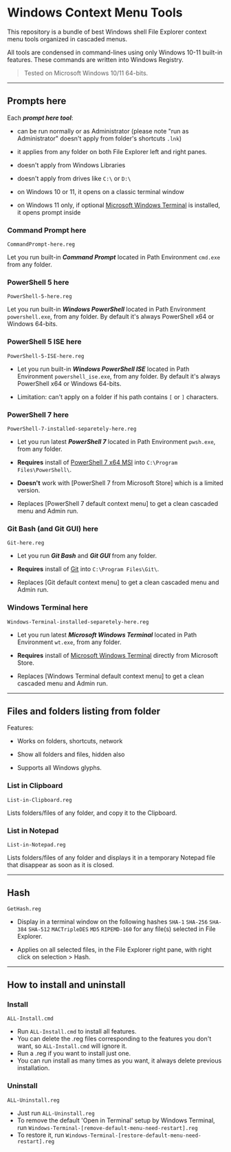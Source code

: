 # Windows Context Menu Tools

This repository is a bundle of best Windows shell File Explorer context menu tools organized in cascaded menus.

All tools are condensed in command-lines using only Windows 10-11 built-in features. These commands are written into Windows Registry.

> Tested on Microsoft Windows 10/11 64-bits.

---

## Prompts here

Each ***prompt here tool***:

- can be run normally or as Administrator (please note "run as Administrator" doesn't apply from folder's shortcuts `.lnk`)

- it applies from any folder on both File Explorer left and right panes.

- doesn't apply from Windows Libraries

- doesn't apply from drives like `C:\` or `D:\`

- on Windows 10 or 11, it opens on a classic terminal window

- on Windows 11 only, if optional [Microsoft Windows Terminal] is installed, it opens prompt inside

[Microsoft Windows Terminal]: https://www.microsoft.com/store/productId/9N0DX20HK701

### Command Prompt here

`CommandPrompt-here.reg`

Let you run built-in ***Command Prompt*** located in Path Environment `cmd.exe` from any folder.

### PowerShell 5 here

`PowerShell-5-here.reg`

Let you run built-in ***Windows PowerShell*** located in Path Environment `powershell.exe`, from any folder. By default it's always PowerShell x64 or Windows 64-bits.

### PowerShell 5 ISE here

`PowerShell-5-ISE-here.reg`

- Let you run built-in ***Windows PowerShell ISE*** located in Path Environment `powershell_ise.exe`, from any folder. By default it's always PowerShell x64 or Windows 64-bits.

- Limitation: can't apply on a folder if his path contains `[` or `]` characters.

### PowerShell 7 here

`PowerShell-7-installed-separetely-here.reg`

- Let you run latest ***PowerShell 7*** located in Path Environment `pwsh.exe`, from any folder.

- **Requires** install of [PowerShell 7 x64 MSI] into `C:\Program Files\PowerShell\`.

- **Doesn't** work with [PowerShell 7 from Microsoft Store] which is a limited version.

[PowerShell 7 x64 MSI]: https://docs.microsoft.com/en-us/powershell/scripting/install/installing-powershell-on-windows

- Replaces [PowerShell 7 default context menu] to get a clean cascaded menu and Admin run.

### Git Bash (and Git GUI) here

`Git-here.reg`

- Let you run ***Git Bash*** and ***Git GUI*** from any folder.

- **Requires** install of [Git] into `C:\Program Files\Git\`.

[Git]: <https://git-scm.com/download/win>

- Replaces [Git default context menu] to get a clean cascaded menu and Admin run.

### Windows Terminal here

`Windows-Terminal-installed-separetely-here.reg`

- Let you run latest ***Microsoft Windows Terminal*** located in Path Environment `wt.exe`, from any folder.

- **Requires** install of [Microsoft Windows Terminal] directly from Microsoft Store.

- Replaces [Windows Terminal default context menu] to get a clean cascaded menu and Admin run.

---

## Files and folders listing from folder

Features:

- Works on folders, shortcuts, network

- Show all folders and files, hidden also

- Supports all Windows glyphs.

### List in Clipboard

```List-in-Clipboard.reg```

Lists folders/files of any folder, and copy it to the Clipboard.

### List in Notepad

```List-in-Notepad.reg```

Lists folders/files of any folder and displays it in a temporary Notepad file that disappear as soon as it is closed.

---

## Hash

```GetHash.reg```

- Display in a terminal window on the following hashes `SHA-1` `SHA-256` `SHA-384` `SHA-512` `MACTripleDES` `MD5` `RIPEMD-160` for any file(s) selected in File Explorer.

- Applies on all selected files, in the File Explorer right pane, with right click on selection > Hash.

---

## How to install and uninstall

### Install

```ALL-Install.cmd```

- Run `ALL-Install.cmd` to install all features.
- You can delete the .reg files corresponding to the features you don't want, so `ALL-Install.cmd` will ignore it.
- Run a .reg if you want to install just one.
- You can run install as many times as you want, it always delete previous installation.

### Uninstall

```ALL-Uninstall.reg```

- Just run `ALL-Uninstall.reg`
- To remove the default 'Open in Terminal' setup by Windows Terminal, run `Windows-Terminal-[remove-default-menu-need-restart].reg`
- To restore it, run `Windows-Terminal-[restore-default-menu-need-restart].reg`
